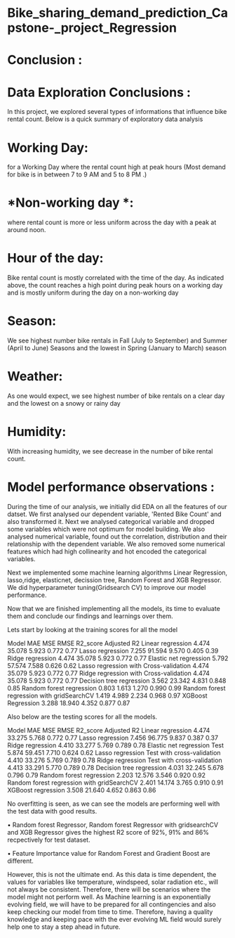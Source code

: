 # Bike_sharing_demand_prediction_Capstone-_project_Regression

# Conclusion :

# Data Exploration Conclusions :

In this project, we explored several types of informations that influence bike rental count. Below is a quick summary of exploratory data analysis

# Working Day:

for a Working Day where the rental count high at peak hours (Most demand for bike is in between 7 to 9 AM and 5 to 8 PM .)

# *Non-working day *:

where rental count is more or less uniform across the day with a peak at around noon.

# Hour of the day:

Bike rental count is mostly correlated with the time of the day. As indicated above, the count reaches a high point during peak hours on a working day and is mostly uniform during the day on a non-working day

# Season:

We see highest number bike rentals in Fall (July to September) and Summer (April to June) Seasons and the lowest in Spring (January to March) season

# Weather:

As one would expect, we see highest number of bike rentals on a clear day and the lowest on a snowy or rainy day

# Humidity:

With increasing humidity, we see decrease in the number of bike rental count.

# Model performance observations :

During the time of our analysis, we initially did EDA on all the features of our datset. We first analysed our dependent variable, 'Rented Bike Count' and also transformed it. Next we analysed categorical variable and dropped some variables which were not optimum for model building. We also analysed numerical variable, found out the correlation, distribution and their relationship with the dependent variable. We also removed some numerical features which had high collinearity and hot encoded the categorical variables.

Next we implemented some machine learning algorithms Linear Regression, lasso,ridge, elasticnet, decission tree, Random Forest and XGB Regressor. We did hyperparameter tuning(Gridsearch CV) to improve our model performance.

Now that we are finished implementing all the models, its time to evaluate them and conclude our findings and learnings over them.

Lets start by looking at the training scores for all the model
  
Model	                                     MAE	 MSE  	  RMSE	 R2_score   Adjusted R2
Linear regression	                        4.474	 35.078  	5.923 	0.772	   0.77
Lasso regression	                        7.255	 91.594	  9.570 	0.405	   0.39
Ridge regression	                        4.474	 35.078	  5.923 	0.772	   0.77
Elastic net regression	                  5.792 	57.574  7.588	0.626	     0.62
Lasso regression with Cross-validation    4.474	 35.079	  5.923	  0.772	   0.77
Ridge regression with Cross-validation	  4.474	 35.078	  5.923  	0.772	   0.77
Decision tree regression	                3.562	 23.342	  4.831	  0.848	   0.85
Random forest regression	                 0.803 1.613	  1.270	  0.990	   0.99
Random forest regression with gridSearchCV 1.419 4.989	  2.234	  0.968	   0.97
XGBoost Regression	                       3.288 18.940	  4.352   0.877	   0.87


Also below are the testing scores for all the models.

Model	                                        MAE	    MSE	   RMSE	    R2_score Adjusted R2
Linear regression	                            4.474	  33.275	5.768  	0.772	   0.77
Lasso regression	                            7.456	  96.775	9.837	  0.387	   0.37
Ridge regression	                            4.410	  33.277	5.769	  0.789	   0.78	
Elastic net regression Test	                  5.874	  59.451	7.710	  0.624	   0.62
Lasso regression Test with cross-validation  	4.410	  33.276	5.769	  0.789	   0.78	
Ridge regression Test with cross-validation	  4.413	  33.291	5.770  	0.789	   0.78
Decision tree regression	                    4.031	  32.245	5.678  	0.796	   0.79
Random forest regression	                    2.203	  12.576	3.546	  0.920	   0.92
Random forest regression with gridSearchCV	  2.401	  14.174	3.765	  0.910	   0.91
XGBoost regression	                          3.508	  21.640	4.652	  0.863	   0.86

No overfitting is seen, as we can see the models are performing well with the test data with good results.

• Random forest Regressor, Random forest Regressor with gridsearchCV and XGB Regressor gives the highest R2 score of 92%, 91% and 86% recpectively for test dataset.

• Feature Importance value for Random Forest and Gradient Boost are different.

However, this is not the ultimate end. As this data is time dependent, the values for variables like temperature, windspeed, solar radiation etc., will not always be consistent. Therefore, there will be scenarios where the model might not perform well. As Machine learning is an exponentially evolving field, we will have to be prepared for all contingencies and also keep checking our model from time to time. Therefore, having a quality knowledge and keeping pace with the ever evolving ML field would surely help one to stay a step ahead in future.
